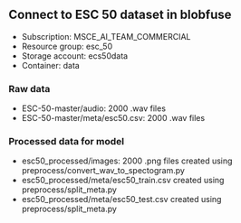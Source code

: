 ## Connect to ESC 50 dataset in blobfuse
* Subscription: MSCE_AI_TEAM_COMMERCIAL
* Resource group: esc_50
* Storage account: ecs50data
* Container: data

### Raw data
* ESC-50-master/audio: 2000 .wav files
* ESC-50-master/meta/esc50.csv: 2000 .wav files

### Processed data for model
* esc50_processed/images: 2000 .png files created using preprocess/convert_wav_to_spectogram.py
* esc50_processed/meta/esc50_train.csv created using preprocess/split_meta.py
* esc50_processed/meta/esc50_test.csv created using preprocess/split_meta.py
